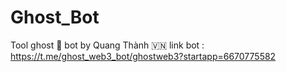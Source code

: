 # Ghost_Bot
Tool ghost 👻 bot by Quang Thành 🇻🇳
link bot : https://t.me/ghost_web3_bot/ghostweb3?startapp=6670775582

